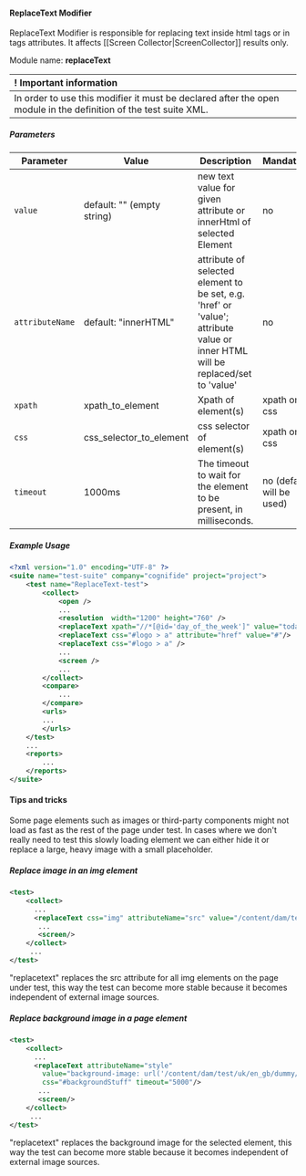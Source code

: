 #### ReplaceText Modifier

ReplaceText Modifier is responsible for replacing text inside html tags or in tags attributes. It affects [[Screen Collector|ScreenCollector]] results only.

Module name: **replaceText**

| ! Important information |
|:----------------------- |
| In order to use this modifier it must be declared after the open module in the definition of the test suite XML. |

##### Parameters

| Parameter | Value | Description | Mandatory |
| --------- | ----- | ----------- | --------- |
| `value` | default: "" (empty string)| new text value for given attribute or innerHtml of selected Element  | no |
| `attributeName` | default: "innerHTML" | attribute of selected element to be set, e.g. 'href' or 'value'; attribute value or inner HTML will be replaced/set to 'value' | no |
| `xpath` | xpath_to_element | Xpath of element(s)| xpath or css |
| `css` | css_selector_to_element | css selector of element(s)  | xpath or css |
| `timeout` | 1000ms | The timeout to wait for the element to be present, in milliseconds. | no (default will be used) |

##### Example Usage

```xml
<?xml version="1.0" encoding="UTF-8" ?>
<suite name="test-suite" company="cognifide" project="project">
    <test name="ReplaceText-test">
        <collect>
            <open />          
            ...
            <resolution  width="1200" height="760" />
            <replaceText xpath="//*[@id='day_of_the_week']" value="today"/>
            <replaceText css="#logo > a" attribute="href" value="#"/>
            <replaceText css="#logo > a" />
            ...
            <screen />
            ...
        </collect>
        <compare>
            ...
        </compare>
        <urls>
        ...
        </urls>
    </test>
    ...
    <reports>
        ...
    </reports>
</suite>
```

#### Tips and tricks

Some page elements such as images or third-party components might not load as fast as the rest of the page under test. 
In cases where we don't really need to test this slowly loading element we can either hide it or replace a large, 
heavy image with a small placeholder.

##### Replace image in an img element

```xml
<test>
    <collect>
      ...
      <replaceText css="img" attributeName="src" value="/content/dam/test/uk/en_gb/dummy/dummy.png.renditions.original.png" />
       ...
       <screen/>
    </collect>
     ...
</test>
```

"replacetext" replaces the src attribute for all img elements on the page under test, this way the test can become more stable because it becomes independent of external image sources.

##### Replace background image in a page element

```xml
<test>
    <collect>
      ...
      <replaceText attributeName="style"
	    value="background-image: url('/content/dam/test/uk/en_gb/dummy/dummy.png.renditions.original.png')"
	    css="#backgroundStuff" timeout="5000"/>
       ...
       <screen/>
    </collect>
     ...
</test>
```

"replacetext" replaces the background image for the selected element, this way the test can become more stable because it becomes independent of external image sources.


